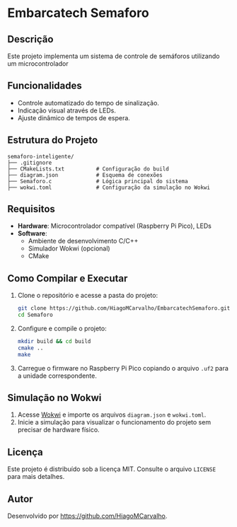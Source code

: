 # Embarcatech Semaforo

## Descrição
Este projeto implementa um sistema de controle de semáforos utilizando um microcontrolador

## Funcionalidades
- Controle automatizado do tempo de sinalização.
- Indicação visual através de LEDs.
- Ajuste dinâmico de tempos de espera.

## Estrutura do Projeto
```
semaforo-inteligente/
├── .gitignore
├── CMakeLists.txt          # Configuração do build
├── diagram.json            # Esquema de conexões
├── Semaforo.c              # Lógica principal do sistema
├── wokwi.toml              # Configuração da simulação no Wokwi
```

## Requisitos
- **Hardware**: Microcontrolador compatível (Raspberry Pi Pico), LEDs
- **Software**:
  - Ambiente de desenvolvimento C/C++
  - Simulador Wokwi (opcional)
  - CMake

## Como Compilar e Executar
1. Clone o repositório e acesse a pasta do projeto:
   ```sh
   git clone https://github.com/HiagoMCarvalho/EmbarcatechSemaforo.git
   cd Semaforo
   ```
2. Configure e compile o projeto:
   ```sh
   mkdir build && cd build
   cmake ..
   make
   ```
3. Carregue o firmware no Raspberry Pi Pico copiando o arquivo `.uf2` para a unidade correspondente.

## Simulação no Wokwi
1. Acesse [Wokwi](https://wokwi.com/) e importe os arquivos `diagram.json` e `wokwi.toml`.
2. Inicie a simulação para visualizar o funcionamento do projeto sem precisar de hardware físico.

## Licença
Este projeto é distribuído sob a licença MIT. Consulte o arquivo `LICENSE` para mais detalhes.

## Autor
Desenvolvido por <https://github.com/HiagoMCarvalho>.

